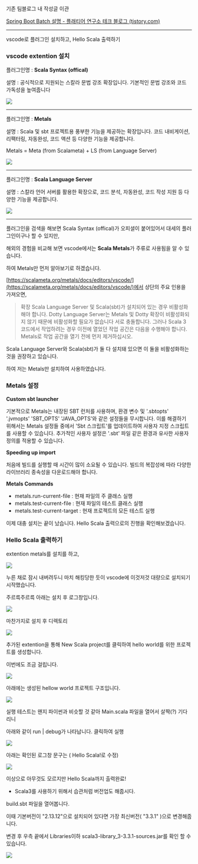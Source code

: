 기존 팀블로그 내 작성글 이관 

[Spring Boot Batch 설명 - 플래티어 연구소 테크 블로그 (tistory.com)](https://x2bee.tistory.com/22)
___
vscode로 플러그인 설치하고, Hello Scala 출력하기

### **vscode extention 설치**

플러그인명 : **Scala Syntax (offical)**

설명 : 공식적으로 지원되는 스칼라 문법 강조 확장입니다. 기본적인 문법 강조와 코드 가독성을 높여줍니다  
  

![](https://blog.kakaocdn.net/dn/bDWc9t/btsCKrFu36f/PEmLD2KWKLnGk6V3RnTuDK/img.png)

---

플러그인명 : **Metals**

설명 : Scala 및 sbt 프로젝트용 풍부한 기능을 제공하는 확장입니다. 코드 내비게이션, 리팩터링, 자동완성, 코드 액션 등 다양한 기능을 제공합니다.  
  

Metals = Meta (from Scalameta) + LS (from Language Server)

![](https://blog.kakaocdn.net/dn/s1j2Z/btsCAjWhutG/U1VFzQjyKoceFm9wAbKSyk/img.png)

---

플러그인명 : **Scala Language Server**

설명 : 스칼라 언어 서버를 활용한 확장으로, 코드 분석, 자동완성, 코드 작성 지원 등 다양한 기능을 제공합니다.  
  

![](https://blog.kakaocdn.net/dn/bMQalb/btsCzJubvFH/cwvpFuvmycSueY3hwdJJ1K/img.png)

---

플러그인을 검색을 해보면 Scala Syntax (offical)가 오피셜이 붙어있어서 대세의 플러그인이구나 할 수 있지만,

해외의 경험을 비교해 보면 vscode에서는 **Scala Metals**가 주류로 사용됨을 알 수 있습니다.

하여 Metals만 먼저 알아보기로 하겠습니다.

[https://scalameta.org/metals/docs/editors/vscode/](https://scalameta.org/metals/docs/editors/vscode/)에서 상단의 주요 인용을 가져오면,

> 확장 Scala Language Server 및 Scala(sbt)가 설치되어 있는 경우 비활성화해야 합니다. Dotty Language Server는 Metals 및 Dotty 확장이 비활성화되지 않기 때문에 비활성화할 필요가 없습니다 서로 충돌합니다. 그러나 Scala 3 코드에서 작업하려는 경우 이전에 열었던 작업 공간은 다음을 수행해야 합니다. Metals로 작업 공간을 열기 전에 먼저 제거하십시오.

Scala Language Server와 Scala(sbt)가 둘 다 설치돼 있으면 이 둘을 비활성화하는 것을 권장하고 있습니다.

하여 저는 Metals만 설치하여 사용하였습니다.

### **Metals 설정**

**Custom sbt launcher**

기본적으로 Metals는 내장된 SBT 런처를 사용하며, 환경 변수 및 '.sbtopts' '.jvmopts' 'SBT_OPTS' 'JAVA_OPTS'와 같은 설정들을 무시합니다. 이를 해결하기 위해서는 Metals 설정들 중에서 'Sbt 스크립트'를 업데이트하여 사용자 지정 스크립트를 사용할 수 있습니다. 추가적인 사용자 설정은 '.sbt' 파일 같은 환경과 유사한 사용자 정의를 적용할 수 있습니다.

**Speeding up import**

처음에 빌드를 실행할 때 시간이 많이 소요될 수 있습니다. 빌드의 복잡성에 따라 다양한 라이브러리 종속성을 다운로드해야 합니다. 

**Metals Commands**

- metals.run-current-file : 현재 파일의 주 클래스 실행
- metals.test-current-file : 현재 파일의 테스트 클래스 실행
- metals.test-current-target : 현재 프로젝트의 모든 테스트 실행

이제 대충 설치는 끝이 났습니다. Hello Scala 출력으로의 진행을 확인해보겠습니다.

### Hello Scala 출력하기

extention metals를 설치를 하고,

![](https://blog.kakaocdn.net/dn/c6zpXD/btsCzSdBwiX/zUuJ1iY5l5iUTVF4dP6d4k/img.png)

누른 채로 잠시 내버려두니 마치 해킹당한 듯이 vscode에 이것저것 대량으로 설치되기 시작했습니다.

주르륵주르륵 아래는 설치 후 로그창입니다.

![](https://blog.kakaocdn.net/dn/EfD3g/btsCJiPAfE6/0KbCLpKI5hpG15256KrDeK/img.png)

마찬가지로 설치 후 디렉토리

![](https://blog.kakaocdn.net/dn/vkaDf/btsCEKsjEFv/Fe7grbkrOGMIOoiP5oNkQ1/img.png)

추가된 extention을 통해 New Scala project를 클릭하여 hello world를 위한 프로젝트를 생성합니다.

이번에도 조금 걸립니다.

![](https://blog.kakaocdn.net/dn/beRogB/btsCzQ7Ws1E/mZItQUAWzFnQk4uXXXMJc1/img.png)

아래에는 생성된 hellow world 프로젝트 구조입니다.

![](https://blog.kakaocdn.net/dn/O2440/btsCy7CcNqu/H34kL7WBuGcH5W6gIMPKq0/img.png)

실행 테스트는 왠지 파이썬과 비슷할 것 같아 Main.scala 파일을 열어서 살짝(?) 기다리니

아래와 같이 run | debug가 나타납니다. 클릭하여 실행

![](https://blog.kakaocdn.net/dn/cT66H6/btsCKREedBz/ycV3JvTA0gCjkPwpJVwV1K/img.png)

아래는 확인된 로그창 문구는 ( Hello Scala!로 수정)

![](https://blog.kakaocdn.net/dn/bmXzxz/btsCEIOQdkx/12ulo7RqpxgQU2nlgHyUdK/img.png)

이상으로 아무것도 모르지만 Hello Scala까지 출력완료!

+ Scala3를 사용하기 위해서 습관처럼 버전업도 해줍시다.

build.sbt 파일을 열어봅니다.

이때 기본버전이 "2.13.12"으로 설치되어 있다면 가장 최신버전( "3.3.1" )으로 변경해줍니다.

변경 후 우측 끝에서 Libraries이하 scala3-library_3-3.3.1-sources.jar를 확인 할 수 있습니다.

![](https://blog.kakaocdn.net/dn/bYV4e3/btsCLohA7vh/KjovNDhjomEmqkWyTLTqW1/img.png)